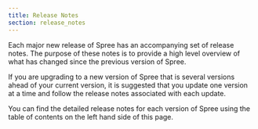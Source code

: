 ```yaml
---
title: Release Notes
section: release_notes
---
```


Each major new release of Spree has an accompanying set of release notes.  The purpose of these notes is to provide a high level overview of what has changed since the previous version of Spree.

If you are upgrading to a new version of Spree that is several versions ahead of your current version, it is suggested that you update one version at a time and follow the release notes associated with each update.

You can find the detailed release notes for each version of Spree using the table of contents on the left hand side of this page.
